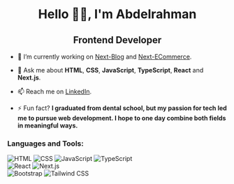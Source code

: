 <h1 align="center">Hello 👋🏻, I'm Abdelrahman</h1>
<h2 align="center">Frontend Developer</h2>

- 🔭 I’m currently working on [Next-Blog](https://github.com/abdelrahmanHSalama/next-blog) and [Next-ECommerce](https://github.com/abdelrahmanHSalama/next-ecommerce).

- 💬 Ask me about **HTML**, **CSS**, **JavaScript**, **TypeScript**, **React** and **Next.js**.

- 📫 Reach me on [LinkedIn](https://www.linkedin.com/in/abdelrahmanHSalama/).

- ⚡ Fun fact? **I graduated from dental school, but my passion for tech led me to pursue web development. I hope to one day combine both fields in meaningful ways.**

<h3 align="left">Languages and Tools:</h3>
<p align="left">
        <img
        src="https://img.shields.io/badge/html-black?style=for-the-badge&logo=html5&logoColor=%23E34F26"
        alt="HTML"
    />
        <img
        src="https://img.shields.io/badge/css-black?style=for-the-badge&logo=css&logoColor=%23663399"
        alt="CSS"
    />
        <img
        src="https://img.shields.io/badge/javascript-black?style=for-the-badge&logo=javascript&logoColor=%23F7DF1E"
        alt="JavaScript"
    />
        <img
        src="https://img.shields.io/badge/typescript-black?style=for-the-badge&logo=typescript&logoColor=%233178C6"
        alt="TypeScript"
    />
  <br>
    <img
        src="https://img.shields.io/badge/react-black?style=for-the-badge&logo=react&logoColor=%2361DAFB"
        alt="React"
    />
    <img
        src="https://img.shields.io/badge/next.js-black?style=for-the-badge&logo=nextdotjs&logoColor=%23FFFFFF"
        alt="Next.js"
    />
  <br>
    <img
        src="https://img.shields.io/badge/bootstrap-black?style=for-the-badge&logo=bootstrap&logoColor=%237952B3"
        alt="Bootstrap"
    />
    <img
        src="https://img.shields.io/badge/tailwind css-black?style=for-the-badge&logo=tailwindcss&logoColor=%2306B6D4"
        alt="Tailwind CSS"
    />
</p>
